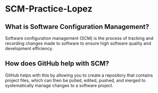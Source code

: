 # SCM-Practice-Lopez
## What is Software Configuration Management?
Software configuration management (SCM) is the process of tracking and recording changes made to software to ensure high software quality and development efficiency. 

## How does GitHub help with SCM?
GitHub helps with this by allowing you to create a repository that contains project files, which can then be pulled, edited, pushed, and merged to systematically manage changes to a software project.

